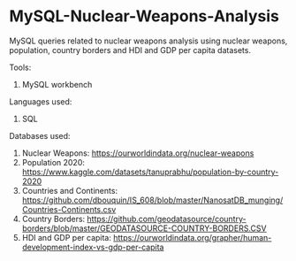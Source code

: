 # MySQL-Nuclear-Weapons-Analysis

MySQL queries related to nuclear weapons analysis using nuclear weapons, population, country borders and HDI and GDP per capita datasets.

Tools:
1. MySQL workbench

Languages used:
1. SQL

Databases used:
1. Nuclear Weapons: https://ourworldindata.org/nuclear-weapons
2. Population 2020: https://www.kaggle.com/datasets/tanuprabhu/population-by-country-2020
3. Countries and Continents: https://github.com/dbouquin/IS_608/blob/master/NanosatDB_munging/Countries-Continents.csv
4. Country Borders: https://github.com/geodatasource/country-borders/blob/master/GEODATASOURCE-COUNTRY-BORDERS.CSV
5. HDI and GDP per capita: https://ourworldindata.org/grapher/human-development-index-vs-gdp-per-capita
